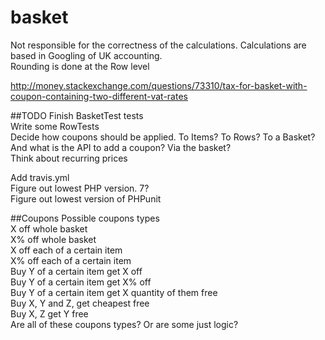 # basket

Not responsible for the correctness of the calculations. Calculations are based in Googling of UK accounting.  
Rounding is done at the Row level  

http://money.stackexchange.com/questions/73310/tax-for-basket-with-coupon-containing-two-different-vat-rates

##TODO
Finish BasketTest tests  
Write some RowTests  
Decide how coupons should be applied. To Items? To Rows? To a Basket? And what is the API to add a coupon? Via the basket?  
Think about recurring prices  

Add travis.yml  
Figure out lowest PHP version. 7?  
Figure out lowest version of PHPunit  


##Coupons
Possible coupons types  
X off whole basket  
X% off whole basket  
X off each of a certain item  
X% off each of a certain item  
Buy Y of a certain item get X off  
Buy Y of a certain item get X% off  
Buy Y of a certain item get X quantity of them free  
Buy X, Y and Z, get cheapest free  
Buy X, Z get Y free  
Are all of these coupons types? Or are some just logic?  
